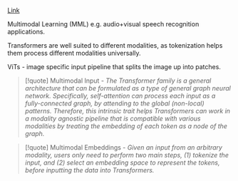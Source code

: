 [Link]()

Multimodal Learning (MML) e.g. audio+visual speech recognition applications.

Transformers are well suited to different modalities, as tokenization helps them process different modalities universally.

ViTs - image specific input pipeline that splits the image up into patches.

>[!quote]  Multimodal Input - *The Transformer family is a general architecture that can be formulated as a type of general graph neural network. Specifically, self-attention can process each input as a fully-connected graph, by attending to the global (non-local) patterns. Therefore, this intrinsic trait helps Transformers can work in a modality agnostic pipeline that is compatible with various modalities by treating the embedding of each token as a node of the graph.*

>[!quote] Multimodal Embeddings - *Given an input from an arbitrary modality, users only need to perform two main steps, (1) tokenize the input, and (2) select an embedding space to represent the tokens, before inputting the data into Transformers.*
